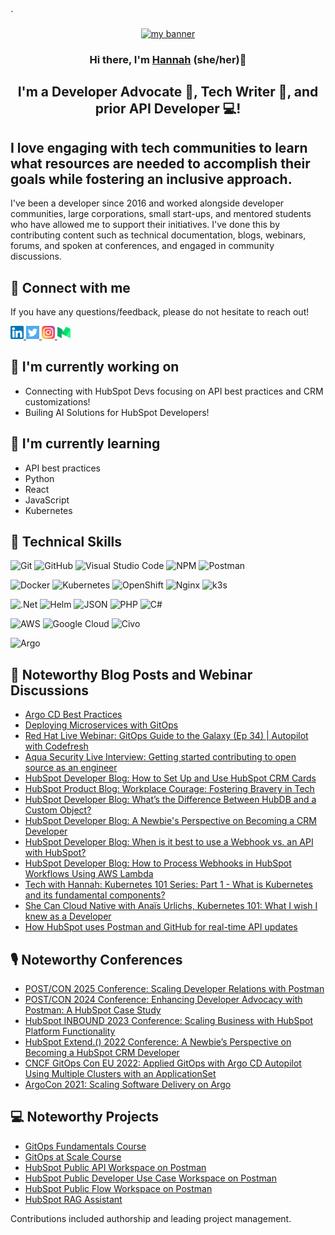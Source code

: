 `<p align="center">
  <a href="https://www.techwithhannah.com/" target="_blank" rel="noreferrer"><img src="https://user-images.githubusercontent.com/84354430/183307008-c01bbe97-d867-4aef-b688-9ed0329b3325.png" alt="my banner"></a>
</p>

<h3 align="center">
Hi there, I'm <a href="https://www.techwithhannah.com/" target="_blank" rel="noreferrer">Hannah</a> (she/her)👋
</h3>

<h2 align="center">
I'm a Developer Advocate 🤝, Tech Writer 📝, and prior API Developer 💻!
</h2>

## I love engaging with tech communities to learn what resources are needed to accomplish their goals while fostering an inclusive approach.

<p>I've been a developer since 2016 and worked alongside developer communities, large corporations, small start-ups, and mentored students who have allowed me to support their initiatives. I've done this by contributing content such as technical documentation, blogs, webinars, forums, and spoken at conferences, and engaged in community discussions.</p>

## 🤝 Connect with me

If you have any questions/feedback, please do not hesitate to reach out!

<a href="https://www.linkedin.com/in/hannahseligson/">
  <img src="https://github.com/hseligson1/hseligson1/blob/main/images/linkedin.png" alt="Hannah Seligson | LinkedIn" width="21px"/>
</a>
<a href="https://twitter.com/TechWithHannah">
  <img src="https://github.com/hseligson1/hseligson1/blob/main/images/twitter.png" alt="Tech with Hannah | Twitter" width="21px"/>
</a>
<a href="https://www.instagram.com/techwithhannah/">
  <img src="https://github.com/hseligson1/hseligson1/blob/main/images/instagram.png" alt="Tech with Hannah | Instagram" width="21px"/>
</a>
<a href="https://medium.com/@tech-with-hannah">
  <img src="https://github.com/hseligson1/hseligson1/blob/main/images/medium.png" alt="Tech with Hannah | Medium" width="21px"/>
</a>
</br>

## 🔭 I'm currently working on

- Connecting with HubSpot Devs focusing on API best practices and CRM customizations!
- Builing AI Solutions for HubSpot Developers!

## 🌱 I'm currently learning

- API best practices
- Python
- React
- JavaScript
- Kubernetes

## 💼 Technical Skills

![Git](https://img.shields.io/badge/git-%23F05033.svg?style=for-the-badge&logo=git&logoColor=white)
![GitHub](https://img.shields.io/badge/github-%23121011.svg?style=for-the-badge&logo=github&logoColor=white)
![Visual Studio Code](https://img.shields.io/badge/VisualStudioCode-0078d7.svg?style=for-the-badge&logo=visual-studio-code&logoColor=white)
![NPM](https://img.shields.io/badge/npm-CB3837.svg?style=for-the-badge&logo=npm&logoColor=white)
![Postman](https://img.shields.io/badge/postman-2C8EBB.svg?style=for-the-badge&logo=postman&logoColor=white)

![Docker](https://img.shields.io/badge/docker-0db7ed.svg?style=for-the-badge&logo=docker&logoColor=white)
![Kubernetes](https://img.shields.io/badge/kubernetes-326ce5.svg?style=for-the-badge&logo=kubernetes&logoColor=white)
![OpenShift](https://img.shields.io/badge/openshift-DD0031.svg?style=for-the-badge&logo=openshift&logoColor=white)
![Nginx](https://img.shields.io/badge/nginx-009639.svg?style=for-the-badge&logo=nginx&logoColor=white)
![k3s](https://img.shields.io/badge/k3s-FFC61C.svg?style=for-the-badge&logo=&logoColor=white)

![.Net](https://img.shields.io/badge/dotnet-512BD4.svg?style=for-the-badge&logo=dotnet&logoColor=white)
![Helm](https://img.shields.io/badge/helm-0F1689.svg?style=for-the-badge&logo=helm&logoColor=white)
![JSON](https://img.shields.io/badge/json-000000.svg?style=for-the-badge&logo=json&logoColor=white)
![PHP](https://img.shields.io/badge/php-777BB4.svg?style=for-the-badge&logo=php&logoColor=white)
![C#](https://img.shields.io/badge/csharp-239120.svg?style=for-the-badge&logo=csharp&logoColor=white)

![AWS](https://img.shields.io/badge/AWS-FF9900.svg?style=for-the-badge&logo=amazon-aws&logoColor=white)
![Google Cloud](https://img.shields.io/badge/GoogleCloud-4285F4.svg?style=for-the-badge&logo=google-cloud&logoColor=white)
![Civo](https://img.shields.io/badge/civo-239DFF.svg?style=for-the-badge&logo=civo&logoColor=white)

![Argo](https://img.shields.io/badge/argo-EF7B4D.svg?style=for-the-badge&logo=argo&logoColor=white)

## 📝 Noteworthy Blog Posts and Webinar Discussions

- [Argo CD Best Practices](https://medium.com/containers-101/best-practices-for-argo-cd-8253bcd31897)
- [Deploying Microservices with GitOps](https://medium.com/containers-101/deploying-microservices-with-gitops-f80d46ed72d6)
- [Red Hat Live Webinar: GitOps Guide to the Galaxy (Ep 34) | Autopilot with Codefresh](https://youtu.be/APWI1SolwXM)
- [Aqua Security Live Interview: Getting started contributing to open source as an engineer](https://youtu.be/v58p413lkEM)
- [HubSpot Developer Blog: How to Set Up and Use HubSpot CRM Cards](https://developers.hubspot.com/blog/how-to-set-up-and-use-hubspot-crm-cards)
- [HubSpot Product Blog: Workplace Courage: Fostering Bravery in Tech](https://product.hubspot.com/blog/workplace-courage)
- [HubSpot Developer Blog: What’s the Difference Between HubDB and a Custom Object?](https://developers.hubspot.com/blog/whats-the-difference-between-hubdb-and-a-custom-object)
- [HubSpot Developer Blog: A Newbie's Perspective on Becoming a CRM Developer](https://developers.hubspot.com/blog/a-newbies-perspective-on-becoming-a-crm-developer)
- [HubSpot Developer Blog: When is it best to use a Webhook vs. an API with HubSpot?](https://developers.hubspot.com/blog/when-is-it-best-to-use-a-webhook-vs.-an-api-with-hubspot)
- [HubSpot Developer Blog: How to Process Webhooks in HubSpot Workflows Using AWS Lambda](https://developers.hubspot.com/blog/how-to-process-webhooks-in-hubspot-workflows-using-aws-lambda)
- [Tech with Hannah: Kubernetes 101 Series: Part 1 - What is Kubernetes and its fundamental components?](https://www.techwithhannah.com/post/kubernetes-101-part-1)
- [She Can Cloud Native with Anaïs Urlichs, Kubernetes 101: What I wish I knew as a Developer](https://www.youtube.com/live/3mNxtNqGk78?feature=share)
- [How HubSpot uses Postman and GitHub for real-time API updates](https://blog.postman.com/how-hubspot-uses-postman-and-github-for-real-time-api-updates/)

## 🎙 Noteworthy Conferences

- [POST/CON 2025 Conference: Scaling Developer Relations with Postman](https://postcon.postman.com/2025/speaker/1640462/hannah-seligson)
- [POST/CON 2024 Conference: Enhancing Developer Advocacy with Postman: A HubSpot Case Study](https://www.postman.com/postcon/speakers/#:~:text=Developer%20Advocate%2C%20GitHub-,Lightning%20talk,Hannah%20Seligson,-Senior%20Developer%20Advocate)
- [HubSpot INBOUND 2023 Conference: Scaling Business with HubSpot Platform Functionality](https://youtu.be/UkYqwwy7C7g?feature=shared)
- [HubSpot Extend.() 2022 Conference: A Newbie’s Perspective on Becoming a HubSpot CRM Developer](https://youtu.be/7lILDFcQCyE)
- [CNCF GitOps Con EU 2022: Applied GitOps with Argo CD Autopilot Using Multiple Clusters with an ApplicationSet](https://youtu.be/r3k2qI2NDsA)
- [ArgoCon 2021: Scaling Software Delivery on Argo](https://www.youtube.com/watch?v=hS_y4SxiPME)

## 💻 Noteworthy Projects

- [GitOps Fundamentals Course](https://learning.codefresh.io/)
- [GitOps at Scale Course](https://learning.codefresh.io/)
- [HubSpot Public API Workspace on Postman](https://www.postman.com/hubspot/workspace/hubspot-public-api-workspace/overview)
- [HubSpot Public Developer Use Case Workspace on Postman](https://www.postman.com/hubspot/hubspot-developer-use-cases)
- [HubSpot Public Flow Workspace on Postman](https://www.postman.com/hubspot/hubspot-flows-workspace)
- [HubSpot RAG Assistant](https://github.com/hubspotdev/hubspot-rag-assistant)

Contributions included authorship and leading project management.
